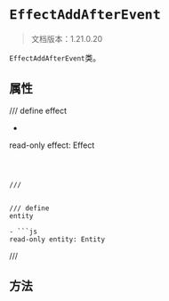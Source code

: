 # `EffectAddAfterEvent`

> 文档版本：1.21.0.20

`EffectAddAfterEvent`类。

## 属性

/// define
effect

- ```js
read-only effect: Effect
```



///


/// define
entity

- ```js
read-only entity: Entity
```



///


## 方法
